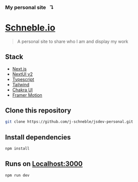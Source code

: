 ### My personal site  &nbsp; ↴
# [Schneble.io](https://www.schneble.io/)
>A personal site to share who I am and display my work

## Stack
- [Next.js](https://nextjs.org/)
- [NextUI v2](https://nextui.org/)
- [Typescript](https://nextjs.org/learn/excel/typescript)
- [Tailwind](https://tailwindcss.com/docs/guides/nextjs)
- [Chakra UI](https://chakra-ui.com/)
- [Framer Motion](https://www.framer.com/motion/)

## Clone this repository
```bash
git clone https://github.com/j-schneble/jsdev-personal.git
```
## Install dependencies
```bash
npm install
```
## Runs on [Localhost:3000](http://localhost:3000/)
```bash
npm run dev
```
